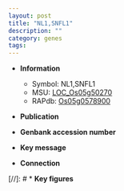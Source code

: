 ```yaml
---
layout: post
title: "NL1,SNFL1"
description: ""
category: genes
tags: 
---
```


* **Information**  
    + Symbol: NL1,SNFL1  
    + MSU: [LOC_Os05g50270](http://rice.uga.edu/cgi-bin/ORF_infopage.cgi?orf=LOC_Os05g50270)  
    + RAPdb: [Os05g0578900](http://rapdb.dna.affrc.go.jp/viewer/gbrowse_details/irgsp1?name=Os05g0578900)  

* **Publication**  

* **Genbank accession number**  

* **Key message**  

* **Connection**  

[//]: # * **Key figures**  



